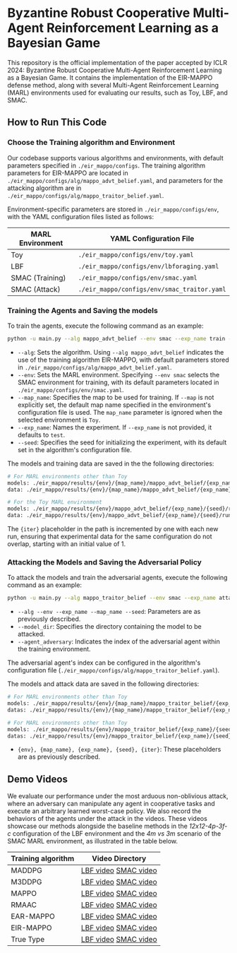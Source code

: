 # **Byzantine Robust Cooperative Multi-Agent Reinforcement Learning as a Bayesian Game**

This repository is the official implementation of the paper accepted by ICLR 2024: Byzantine Robust Cooperative Multi-Agent Reinforcement Learning as a Bayesian Game. It contains the implementation of the EIR-MAPPO defense method, along with several Multi-Agent Reinforcement Learning (MARL) environments used for evaluating our results, such as Toy, LBF, and SMAC.

## How to Run This Code

### Choose the Training algorithm and Environment

Our codebase supports various algorithms and environments, with default parameters specified in `./eir_mappo/configs`. The training algorithm parameters for EIR-MAPPO are located in `./eir_mappo/configs/alg/mappo_advt_belief.yaml`, and parameters for the attacking algorithm are in `./eir_mappo/configs/alg/mappo_traitor_belief.yaml`.

Environment-specific parameters are stored in `./eir_mappo/configs/env`, with the YAML configuration files listed as follows:

| MARL Environment | YAML Configuration File                |
| ---------------- | -------------------------------------- |
| Toy              | `./eir_mappo/configs/env/toy.yaml`          |
| LBF              | `./eir_mappo/configs/env/lbforaging.yaml`   |
| SMAC (Training)  | `./eir_mappo/configs/env/smac.yaml`         |
| SMAC (Attack)    | `./eir_mappo/configs/env/smac_traitor.yaml` |

### Training the Agents and Saving the models

To train the agents, execute the following command as an example:

```bash
python -u main.py --alg mappo_advt_belief --env smac --exp_name train --map_name 4m_vs_3m --seed 1
```

* `--alg`: Sets the algorithm. Using `--alg mappo_advt_belief` indicates the use of the training algorithm EIR-MAPPO, with default parameters stored in `./eir_mappo/configs/alg/mappo_advt_belief.yaml`.
* `--env`: Sets the MARL environment. Specifying `--env smac` selects the SMAC environment for training, with its default parameters located in `./eir_mappo/configs/env/smac.yaml`.
* `--map_name`: Specifies the map to be used for training. If `--map` is not explicitly set, the default map name specified in the environment's configuration file is used. The `map_name` parameter is ignored when the selected environment is `Toy`.
* `--exp_name`:  Names the experiment. If `--exp_name` is not provided, it defaults to `test`.
* `--seed`:  Specifies the seed for initializing the experiment, with its default set in the algorithm's configuration file.

The models and training data are saved in the the following directories:

```bash
# For MARL environments other than Toy
models: ./eir_mappo/results/{env}/{map_name}/mappo_advt_belief/{exp_name}/{seed}/run{iter}/models
data: ./eir_mappo/results/{env}/{map_name}/mappo_advt_belief/{exp_name}/{seed}/run{iter}/logs

# For the Toy MARL environment
models: ./eir_mappo/results/{env}/mappo_advt_belief/{exp_name}/{seed}/run{iter}/models
data: ./eir_mappo/results/{env}/mappo_advt_belief/{exp_name}/{seed}/run{iter}/logs
```

The `{iter}` placeholder in the path is incremented by one with each new run, ensuring that experimental data for the same configuration do not overlap, starting with an initial value of 1.

### Attacking the Models and Saving the Adversarial Policy

To attack the models and train the adversarial agents, execute the following command as an example:

```bash
python -u main.py --alg mappo_traitor_belief --env smac --exp_name attack_eir_mappo --map_name 4m_vs_3m --seed 1 --agent_adversary 0 --model_dir ./eir_mappo/results/smac/4m_vs_3m/mappo_advt_belief/eir_mappo/1/run1/models 
```

* `--alg --env --exp_name --map_name --seed`: Parameters are as previously described.
* `--model_dir`: Specifies the directory containing the model to be attacked.
* `--agent_adversary`: Indicates the index of the adversarial agent within the training environment.

The adversarial agent's index can be configured in the algorithm's configuration file (`./eir_mappo/configs/alg/mappo_traitor_belief.yaml`).

The models and attack data are saved in the following directories:

```bash
# For MARL environments other than Toy
models: ./eir_mappo/results/{env}/{map_name}/mappo_traitor_belief/{exp_name}/{seed}/run{iter}/models
datas: ./eir_mappo/results/{env}/{map_name}/mappo_traitor_belief/{exp_name}/{seed}/run{iter}/logs

# For MARL environments other than Toy
models: ./eir_mappo/results/{env}/mappo_traitor_belief/{exp_name}/{seed}/run{iter}/models
datas: ./eir_mappo/results/{env}/mappo_traitor_belief/{exp_name}/{seed}/run{iter}/logs
```

* `{env}, {map_name}, {exp_name}, {seed}, {iter}`: These placeholders are as previously described.

## Demo Videos

We evaluate our performance under the most arduous non-oblivious attack, where an adversary can manipulate any agent in cooperative tasks and execute an arbitrary learned worst-case policy. We also record the behaviors of the agents under the attack in the videos. These videos showcase our methods alongside the baseline methods in the *12x12-4p-3f-c* configuration of the LBF environment and the *4m vs 3m* scenario of the SMAC MARL environment, as illustrated in the table below.

| Training algorithm | Video Directory                                              |
| ------------------ | ------------------------------------------------------------ |
| MADDPG             | [LBF video](./video/LBF/MADDPG.m4v) [SMAC video](./video/SMAC/MADDPG.m4v) |
| M3DDPG             | [LBF video](./video/LBF/M3DDPG.m4v) [SMAC video](./video/SMAC/M3DDPG.m4v) |
| MAPPO              | [LBF video](./video/LBF/MAPPO.m4v) [SMAC video](./video/SMAC/MAPPO.m4v) |
| RMAAC              | [LBF video](./video/LBF/RMAAC.m4v) [SMAC video](./video/SMAC/RMAAC.m4v) |
| EAR-MAPPO          | [LBF video](./video/LBF/EAR-MAPPO.m4v) [SMAC video](./video/SMAC/EAR-MAPPO.m4v) |
| EIR-MAPPO          | [LBF video](./video/LBF/EIR-MAPPO.m4v) [SMAC video](./video/SMAC/EIR-MAPPO.m4v) |
| True Type          | [LBF video](./video/LBF/True-Type.m4v) [SMAC video](./video/SMAC/True-Type.m4v) |
